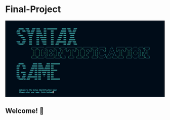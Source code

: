 # Final-Project
![Design preview for the Frontpage section of Syntax Identification Game](/image/Frontpage.png)

## Welcome! 👋